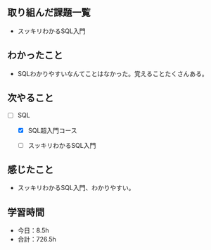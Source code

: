 ## 取り組んだ課題一覧

- スッキリわかるSQL入門

## わかったこと
- SQLわかりやすいなんてことはなかった。覚えることたくさんある。

## 次やること

- [ ] SQL
    - [x] SQL超入門コース
    - [ ] スッキリわかるSQL入門


## 感じたこと
- スッキリわかるSQL入門、わかりやすい。

## 学習時間

- 今日：8.5h
- 合計：726.5h